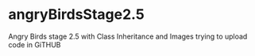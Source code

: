 # angryBirdsStage2.5
Angry Birds stage 2.5 with Class Inheritance and Images
trying to upload code in GiTHUB